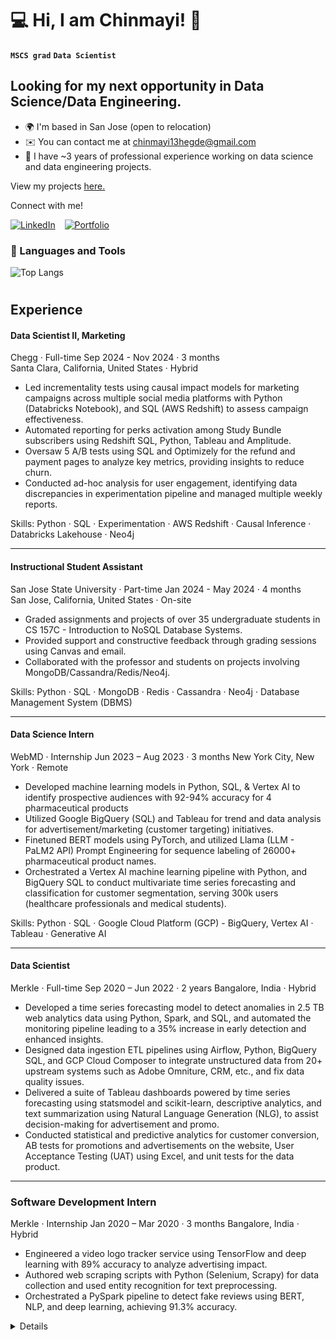# 💻 Hi, I am Chinmayi! 👋

**`MSCS grad`** **`Data Scientist`** </br>

Looking for my next opportunity in Data Science/Data Engineering.
------------------------

*   🌍  I'm based in San Jose (open to relocation)
*   ✉️  You can contact me at [chinmayi13hegde@gmail.com](mailto:chinmayi13hegde@gmail.com)
*   🧠  I have ~3 years of professional experience working on data science and data engineering projects.

View my projects [here.](https://github.com/chinhegde?tab=repositories)

Connect with me!

[![LinkedIn](https://img.shields.io/badge/-Chinmayi%20Hegde-%230A67C3?style=for-the-badge&logo=linkedin&logoColor=ffffff)](https://linkedin.com/in/chinmayi-hegde) &ensp;
[![Portfolio](https://img.shields.io/badge/-My%20Website-%230A67C3?style=for-the-badge)](https://chinhegde.github.io/)

### 🧰 Languages and Tools

![Top Langs](https://github-readme-stats-dosx001.vercel.app/api/top-langs/?username=chinhegde&langs_count=6&layout=compact&title_color=fff&text_color=00e7ff&bg_color=151515)

#

## Experience

#### Data Scientist II, Marketing
Chegg · Full-time
Sep 2024 - Nov 2024 · 3 months  
Santa Clara, California, United States · Hybrid

- Led incrementality tests using causal impact models for marketing campaigns across multiple social media platforms with Python (Databricks Notebook), and SQL (AWS Redshift) to assess campaign effectiveness.
- Automated reporting for perks activation among Study Bundle subscribers using Redshift SQL, Python, Tableau and Amplitude.
- Oversaw 5 A/B tests using SQL and Optimizely for the refund and payment pages to analyze key metrics, providing insights to reduce churn.
- Conducted ad-hoc analysis for user engagement, identifying data discrepancies in experimentation pipeline and managed multiple weekly reports.

Skills: Python · SQL · Experimentation · AWS Redshift · Causal Inference · Databricks Lakehouse · Neo4j

---

#### Instructional Student Assistant
San Jose State University · Part-time
Jan 2024 - May 2024 · 4 months  
San Jose, California, United States · On-site

- Graded assignments and projects of over 35 undergraduate students in CS 157C - Introduction to NoSQL Database Systems.
- Provided support and constructive feedback through grading sessions using Canvas and email.
- Collaborated with the professor and students on projects involving MongoDB/Cassandra/Redis/Neo4j.

Skills: Python · SQL · MongoDB · Redis · Cassandra · Neo4j · Database Management System (DBMS)

---

#### Data Science Intern
WebMD · Internship 
Jun 2023 – Aug 2023 · 3 months
New York City, New York · Remote
- Developed machine learning models in Python, SQL, & Vertex AI to identify prospective audiences with 92-94% accuracy for 4 pharmaceutical products
- Utilized Google BigQuery (SQL) and Tableau for trend and data analysis for advertisement/marketing (customer targeting) initiatives. 
- Finetuned BERT models using PyTorch, and utilized Llama (LLM - PaLM2 API) Prompt Engineering for sequence
labeling of 26000+ pharmaceutical product names.
- Orchestrated a Vertex AI machine learning pipeline with Python, and BigQuery SQL to conduct multivariate time series forecasting and classification for customer segmentation, serving 300k users (healthcare professionals and medical students).

Skills: Python · SQL · Google Cloud Platform (GCP) - BigQuery, Vertex AI · Tableau · Generative AI

--- 

#### Data Scientist
Merkle · Full-time
Sep 2020 – Jun 2022 · 2 years
Bangalore, India · Hybrid
- Developed a time series forecasting model to detect anomalies in 2.5 TB web analytics data using Python, Spark, and SQL, and automated the monitoring pipeline leading to a 35% increase in early detection and enhanced insights.
- Designed data ingestion ETL pipelines using Airflow, Python, BigQuery SQL, and GCP Cloud Composer to integrate unstructured data from 20+ upstream systems such as Adobe Omniture, CRM, etc., and fix data quality issues.
- Delivered a suite of Tableau dashboards powered by time series forecasting using statsmodel and scikit-learn, descriptive analytics, and text summarization using Natural Language Generation (NLG), to assist decision-making for advertisement and promo.
- Conducted statistical and predictive analytics for customer conversion, AB tests for promotions and advertisements on the website, User Acceptance Testing (UAT) using Excel, and unit tests for the data product.

---

### Software Development Intern
Merkle · Internship
Jan 2020 – Mar 2020 · 3 months
Bangalore, India · Hybrid
- Engineered a video logo tracker service using TensorFlow and deep learning with 89% accuracy to analyze advertising impact.
- Authored web scraping scripts with Python (Selenium, Scrapy) for data collection and used entity recognition for text preprocessing.
- Orchestrated a PySpark pipeline to detect fake reviews using BERT, NLP, and deep learning, achieving 91.3% accuracy.

<details>
 
Read more about my projects: [on my blog](https://chinmayih.wordpress.com) 
<br/>

![Profile Visitors Count](https://profile-counter.glitch.me/chinhegde/count.svg)
 
</details>

#
